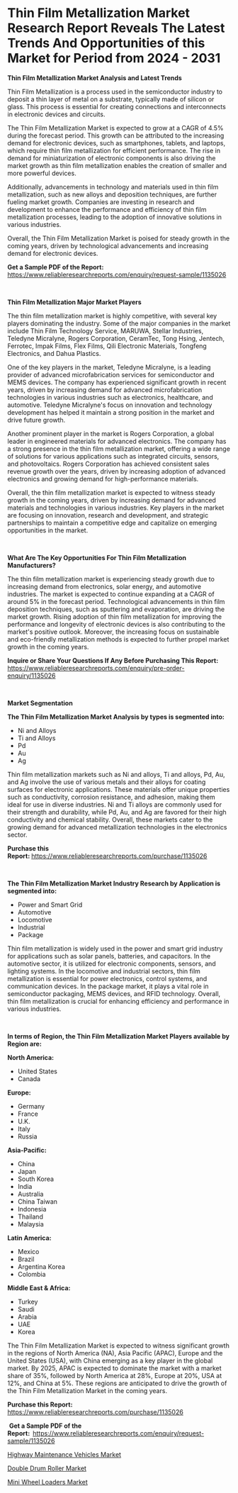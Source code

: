 <p><h1>Thin Film Metallization Market Research Report Reveals The Latest Trends And Opportunities of this Market for Period from 2024 - 2031</h1></p><p><strong>Thin Film Metallization Market Analysis and Latest Trends</strong></p>
<p><p>Thin Film Metallization is a process used in the semiconductor industry to deposit a thin layer of metal on a substrate, typically made of silicon or glass. This process is essential for creating connections and interconnects in electronic devices and circuits.</p><p>The Thin Film Metallization Market is expected to grow at a CAGR of 4.5% during the forecast period. This growth can be attributed to the increasing demand for electronic devices, such as smartphones, tablets, and laptops, which require thin film metallization for efficient performance. The rise in demand for miniaturization of electronic components is also driving the market growth as thin film metallization enables the creation of smaller and more powerful devices.</p><p>Additionally, advancements in technology and materials used in thin film metallization, such as new alloys and deposition techniques, are further fueling market growth. Companies are investing in research and development to enhance the performance and efficiency of thin film metallization processes, leading to the adoption of innovative solutions in various industries.</p><p>Overall, the Thin Film Metallization Market is poised for steady growth in the coming years, driven by technological advancements and increasing demand for electronic devices.</p></p>
<p><strong>Get a Sample PDF of the Report:&nbsp;</strong> <a href="https://www.reliableresearchreports.com/enquiry/request-sample/1135026">https://www.reliableresearchreports.com/enquiry/request-sample/1135026</a></p>
<p>&nbsp;</p>
<p><strong>Thin Film Metallization Major Market Players</strong></p>
<p><p>The thin film metallization market is highly competitive, with several key players dominating the industry. Some of the major companies in the market include Thin Film Technology Service, MARUWA, Stellar Industries, Teledyne Micralyne, Rogers Corporation, CeramTec, Tong Hsing, Jentech, Ferrotec, Impak Films, Flex Films, Qili Electronic Materials, Tongfeng Electronics, and Dahua Plastics.</p><p>One of the key players in the market, Teledyne Micralyne, is a leading provider of advanced microfabrication services for semiconductor and MEMS devices. The company has experienced significant growth in recent years, driven by increasing demand for advanced microfabrication technologies in various industries such as electronics, healthcare, and automotive. Teledyne Micralyne's focus on innovation and technology development has helped it maintain a strong position in the market and drive future growth.</p><p>Another prominent player in the market is Rogers Corporation, a global leader in engineered materials for advanced electronics. The company has a strong presence in the thin film metallization market, offering a wide range of solutions for various applications such as integrated circuits, sensors, and photovoltaics. Rogers Corporation has achieved consistent sales revenue growth over the years, driven by increasing adoption of advanced electronics and growing demand for high-performance materials.</p><p>Overall, the thin film metallization market is expected to witness steady growth in the coming years, driven by increasing demand for advanced materials and technologies in various industries. Key players in the market are focusing on innovation, research and development, and strategic partnerships to maintain a competitive edge and capitalize on emerging opportunities in the market.</p></p>
<p>&nbsp;</p>
<p><strong>What Are The Key Opportunities For Thin Film Metallization Manufacturers?</strong></p>
<p><p>The thin film metallization market is experiencing steady growth due to increasing demand from electronics, solar energy, and automotive industries. The market is expected to continue expanding at a CAGR of around 5% in the forecast period. Technological advancements in thin film deposition techniques, such as sputtering and evaporation, are driving the market growth. Rising adoption of thin film metallization for improving the performance and longevity of electronic devices is also contributing to the market's positive outlook. Moreover, the increasing focus on sustainable and eco-friendly metallization methods is expected to further propel market growth in the coming years.</p></p>
<p><strong>Inquire or Share Your Questions If Any Before Purchasing This Report:</strong> <a href="https://www.reliableresearchreports.com/enquiry/pre-order-enquiry/1135026">https://www.reliableresearchreports.com/enquiry/pre-order-enquiry/1135026</a></p>
<p>&nbsp;</p>
<p><strong>Market Segmentation</strong></p>
<p><strong>The Thin Film Metallization Market Analysis by types is segmented into:</strong></p>
<p><ul><li>Ni and Alloys</li><li>Ti and Alloys</li><li>Pd</li><li>Au</li><li>Ag</li></ul></p>
<p><p>Thin film metallization markets such as Ni and alloys, Ti and alloys, Pd, Au, and Ag involve the use of various metals and their alloys for coating surfaces for electronic applications. These materials offer unique properties such as conductivity, corrosion resistance, and adhesion, making them ideal for use in diverse industries. Ni and Ti alloys are commonly used for their strength and durability, while Pd, Au, and Ag are favored for their high conductivity and chemical stability. Overall, these markets cater to the growing demand for advanced metallization technologies in the electronics sector.</p></p>
<p><strong>Purchase this Report:&nbsp;</strong><a href="https://www.reliableresearchreports.com/purchase/1135026">https://www.reliableresearchreports.com/purchase/1135026</a></p>
<p>&nbsp;</p>
<p><strong>The Thin Film Metallization Market Industry Research by Application is segmented into:</strong></p>
<p><ul><li>Power and Smart Grid</li><li>Automotive</li><li>Locomotive</li><li>Industrial</li><li>Package</li></ul></p>
<p><p>Thin film metallization is widely used in the power and smart grid industry for applications such as solar panels, batteries, and capacitors. In the automotive sector, it is utilized for electronic components, sensors, and lighting systems. In the locomotive and industrial sectors, thin film metallization is essential for power electronics, control systems, and communication devices. In the package market, it plays a vital role in semiconductor packaging, MEMS devices, and RFID technology. Overall, thin film metallization is crucial for enhancing efficiency and performance in various industries.</p></p>
<p>&nbsp;</p>
<p><strong>In terms of Region, the Thin Film Metallization Market Players available by Region are:</strong></p>
<p>
    <p> <strong> North America: </strong>
        <ul>
            <li>United States</li>
            <li>Canada</li>
        </ul>
        </p> 
    <p> <strong> Europe: </strong>
        <ul>
            <li>Germany</li>
            <li>France</li>
            <li>U.K.</li>
            <li>Italy</li>
            <li>Russia</li>
        </ul>
        </p> 
    <p> <strong> Asia-Pacific: </strong>
        <ul>
            <li>China</li>
            <li>Japan</li>
            <li>South Korea</li>
            <li>India</li>
            <li>Australia</li>
            <li>China Taiwan</li>
            <li>Indonesia</li>
            <li>Thailand</li>
            <li>Malaysia</li>
        </ul>
        </p> 
    <p> <strong> Latin America: </strong>
        <ul>
            <li>Mexico</li>
            <li>Brazil</li>
            <li>Argentina Korea</li>
            <li>Colombia</li>
        </ul>
        </p> 
    <p> <strong> Middle East & Africa: </strong>
        <ul>
            <li>Turkey</li>
            <li>Saudi</li>
            <li>Arabia</li>
            <li>UAE</li>
            <li>Korea</li>
        </ul>
    </p>
    </p>
<p><p>The Thin Film Metallization Market is expected to witness significant growth in the regions of North America (NA), Asia Pacific (APAC), Europe and the United States (USA), with China emerging as a key player in the global market. By 2025, APAC is expected to dominate the market with a market share of 35%, followed by North America at 28%, Europe at 20%, USA at 12%, and China at 5%. These regions are anticipated to drive the growth of the Thin Film Metallization Market in the coming years.</p></p>
<p><strong>Purchase this Report: </strong><a href="https://www.reliableresearchreports.com/purchase/1135026">https://www.reliableresearchreports.com/purchase/1135026</a></p>
<p>&nbsp;<strong>Get a Sample PDF of the Report:&nbsp;&nbsp;</strong><a href="https://www.reliableresearchreports.com/enquiry/request-sample/1135026">https://www.reliableresearchreports.com/enquiry/request-sample/1135026</a></p>
<p><strong></strong></p>
<p><p><a href="https://view.publitas.com/reportprime-1/highway-maintenance-vehicles-market-provides-a-comprehensive-analysis-including-a-macro-overview-of-the-market-as-well-as-micro-details-such-as-market-size-and-competitive-landscape/">Highway Maintenance Vehicles Market</a></p><p><a href="https://view.publitas.com/reportprime-1/double-drum-roller-market-growth-market-trends-covid-19-impact-and-forecasts-for-period-from-2023-2030/">Double Drum Roller Market</a></p><p><a href="https://view.publitas.com/reportprime-1/mini-wheel-loaders-market-size-2023-2030-global-industrial-analysis-key-geographical-regions-market-share-top-key-players-product-types-and-forecast-research-report/">Mini Wheel Loaders Market</a></p></p>